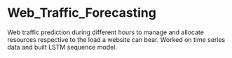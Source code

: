 # Web_Traffic_Forecasting

Web traffic prediction during different hours to manage and allocate resources respective to the load a website can bear. Worked on time series data and built LSTM sequence model.
